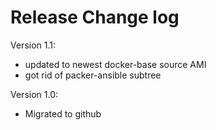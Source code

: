 # Release Change log

Version 1.1:
 - updated to newest docker-base source AMI
 - got rid of packer-ansible subtree

Version 1.0:
 - Migrated to github
